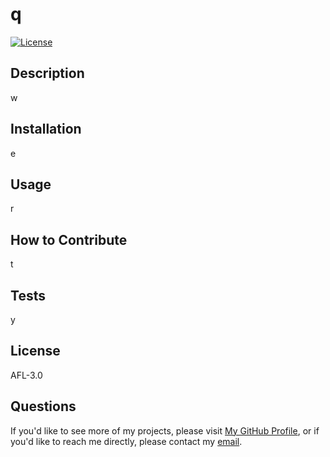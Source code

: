 # q  
  [![License](https://img.shields.io/badge/AFL-3.0)](https://opensource.org/licenses/AFL-3.0)

  ## Description  

  w  
  
  ## Installation  
  
  e  
  
  ## Usage  
  
  r  
  
  ## How to Contribute  
  
  t  
  
  ## Tests  
  
  y  
  
  ## License  
  
  AFL-3.0  
  
  ## Questions  
  
  If you'd like to see more of my projects, please visit [My GitHub Profile](https://github.com/geovko), or if you'd like to reach me directly, please contact my [email](octoberphilip@yahoo.com).  
  
  